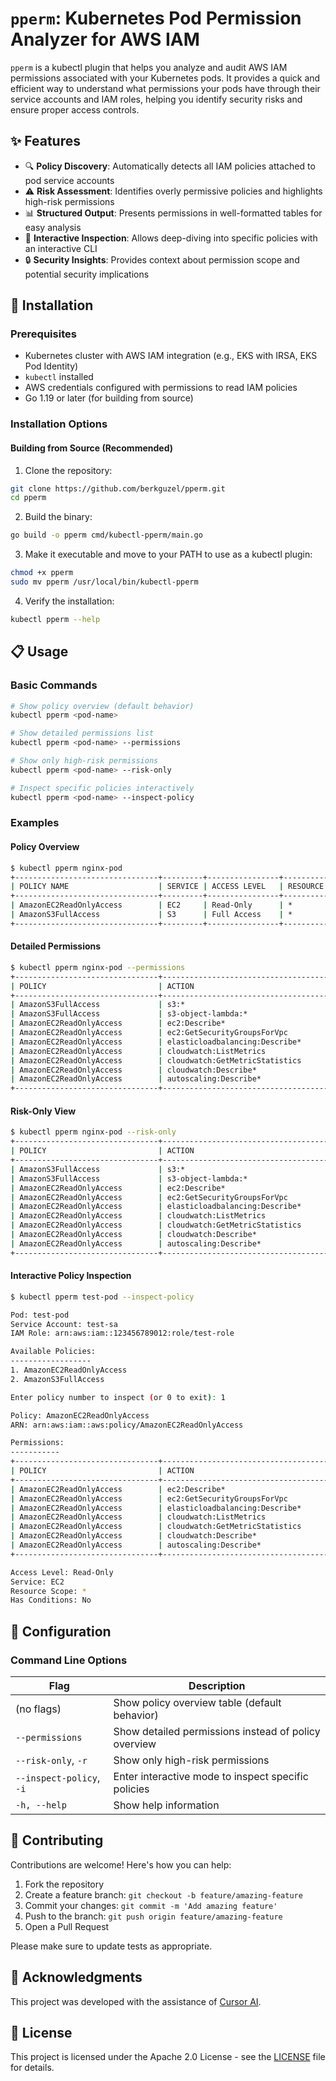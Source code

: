 # `pperm`: Kubernetes Pod Permission Analyzer for AWS IAM

`pperm` is a kubectl plugin that helps you analyze and audit AWS IAM permissions associated with your Kubernetes pods. It provides a quick and efficient way to understand what permissions your pods have through their service accounts and IAM roles, helping you identify security risks and ensure proper access controls.


## ✨ Features

- 🔍 **Policy Discovery**: Automatically detects all IAM policies attached to pod service accounts
- ⚠️ **Risk Assessment**: Identifies overly permissive policies and highlights high-risk permissions
- 📊 **Structured Output**: Presents permissions in well-formatted tables for easy analysis
- 🔄 **Interactive Inspection**: Allows deep-diving into specific policies with an interactive CLI
- 🔒 **Security Insights**: Provides context about permission scope and potential security implications

## 🚀 Installation

### Prerequisites

- Kubernetes cluster with AWS IAM integration (e.g., EKS with IRSA, EKS Pod Identity)
- `kubectl` installed
- AWS credentials configured with permissions to read IAM policies
- Go 1.19 or later (for building from source)

### Installation Options

#### Building from Source (Recommended)

1. Clone the repository:
```bash
git clone https://github.com/berkguzel/pperm.git
cd pperm
```

2. Build the binary:
```bash
go build -o pperm cmd/kubectl-pperm/main.go
```

3. Make it executable and move to your PATH to use as a kubectl plugin:
```bash
chmod +x pperm
sudo mv pperm /usr/local/bin/kubectl-pperm
```

4. Verify the installation:
```bash
kubectl pperm --help
```

## 📋 Usage

### Basic Commands

```bash
# Show policy overview (default behavior)
kubectl pperm <pod-name>

# Show detailed permissions list
kubectl pperm <pod-name> --permissions

# Show only high-risk permissions
kubectl pperm <pod-name> --risk-only

# Inspect specific policies interactively
kubectl pperm <pod-name> --inspect-policy

```

### Examples

#### Policy Overview

```bash
$ kubectl pperm nginx-pod
+--------------------------------+---------+----------------+------------+--------------+
| POLICY NAME                    | SERVICE | ACCESS LEVEL   | RESOURCE   | CONDITION    |
+--------------------------------+---------+----------------+------------+--------------+
| AmazonEC2ReadOnlyAccess        | EC2     | Read-Only      | *          | No           |
| AmazonS3FullAccess             | S3      | Full Access    | *          | No           |
+--------------------------------+---------+----------------+------------+--------------+
```

#### Detailed Permissions

```bash
$ kubectl pperm nginx-pod --permissions
+--------------------------------+-------------------------------------+---------------------------------------------------------------+-------+
| POLICY                         | ACTION                              | RESOURCE                                                      | SCOPE |
+--------------------------------+-------------------------------------+---------------------------------------------------------------+-------+
| AmazonS3FullAccess             | s3:*                                | *                                                             |  🚨   |
| AmazonS3FullAccess             | s3-object-lambda:*                  | *                                                             |  🚨   |
| AmazonEC2ReadOnlyAccess        | ec2:Describe*                       | *                                                             |  🚨   |
| AmazonEC2ReadOnlyAccess        | ec2:GetSecurityGroupsForVpc         | *                                                             |  🚨   |
| AmazonEC2ReadOnlyAccess        | elasticloadbalancing:Describe*      | *                                                             |  🚨   |
| AmazonEC2ReadOnlyAccess        | cloudwatch:ListMetrics              | *                                                             |  🚨   |
| AmazonEC2ReadOnlyAccess        | cloudwatch:GetMetricStatistics      | *                                                             |  🚨   |
| AmazonEC2ReadOnlyAccess        | cloudwatch:Describe*                | *                                                             |  🚨   |
| AmazonEC2ReadOnlyAccess        | autoscaling:Describe*               | *                                                             |  🚨   |
+--------------------------------+-------------------------------------+---------------------------------------------------------------+-------+
```

#### Risk-Only View

```bash
$ kubectl pperm nginx-pod --risk-only
+--------------------------------+-------------------------------------+---------------------------------------------------------------+-------+
| POLICY                         | ACTION                              | RESOURCE                                                      | SCOPE |
+--------------------------------+-------------------------------------+---------------------------------------------------------------+-------+
| AmazonS3FullAccess             | s3:*                                | *                                                             |  🚨   |
| AmazonS3FullAccess             | s3-object-lambda:*                  | *                                                             |  🚨   |
| AmazonEC2ReadOnlyAccess        | ec2:Describe*                       | *                                                             |  🚨   |
| AmazonEC2ReadOnlyAccess        | ec2:GetSecurityGroupsForVpc         | *                                                             |  🚨   |
| AmazonEC2ReadOnlyAccess        | elasticloadbalancing:Describe*      | *                                                             |  🚨   |
| AmazonEC2ReadOnlyAccess        | cloudwatch:ListMetrics              | *                                                             |  🚨   |
| AmazonEC2ReadOnlyAccess        | cloudwatch:GetMetricStatistics      | *                                                             |  🚨   |
| AmazonEC2ReadOnlyAccess        | cloudwatch:Describe*                | *                                                             |  🚨   |
| AmazonEC2ReadOnlyAccess        | autoscaling:Describe*               | *                                                             |  🚨   |
+--------------------------------+-------------------------------------+---------------------------------------------------------------+-------+
```

#### Interactive Policy Inspection

```bash
$ kubectl pperm test-pod --inspect-policy

Pod: test-pod
Service Account: test-sa
IAM Role: arn:aws:iam::123456789012:role/test-role

Available Policies:
------------------
1. AmazonEC2ReadOnlyAccess
2. AmazonS3FullAccess

Enter policy number to inspect (or 0 to exit): 1

Policy: AmazonEC2ReadOnlyAccess
ARN: arn:aws:iam::aws:policy/AmazonEC2ReadOnlyAccess

Permissions:
-----------
+--------------------------------+-------------------------------------+------------------------------------------------------+-------+
| POLICY                         | ACTION                              | RESOURCE                                             | SCOPE |
+--------------------------------+-------------------------------------+------------------------------------------------------+-------+
| AmazonEC2ReadOnlyAccess        | ec2:Describe*                       | *                                                    |  🚨   |
| AmazonEC2ReadOnlyAccess        | ec2:GetSecurityGroupsForVpc         | *                                                    |  🚨   |
| AmazonEC2ReadOnlyAccess        | elasticloadbalancing:Describe*      | *                                                    |  🚨   |
| AmazonEC2ReadOnlyAccess        | cloudwatch:ListMetrics              | *                                                    |  🚨   |
| AmazonEC2ReadOnlyAccess        | cloudwatch:GetMetricStatistics      | *                                                    |  🚨   |
| AmazonEC2ReadOnlyAccess        | cloudwatch:Describe*                | *                                                    |  🚨   |
| AmazonEC2ReadOnlyAccess        | autoscaling:Describe*               | *                                                    |  🚨   |
+--------------------------------+-------------------------------------+------------------------------------------------------+-------+

Access Level: Read-Only
Service: EC2
Resource Scope: *
Has Conditions: No
```
## 🔧 Configuration

### Command Line Options

| Flag | Description |
|------|-------------|
| (no flags) | Show policy overview table (default behavior) |
| `--permissions` | Show detailed permissions instead of policy overview |
| `--risk-only`, `-r` | Show only high-risk permissions |
| `--inspect-policy`, `-i` | Enter interactive mode to inspect specific policies |
| `-h, --help` | Show help information |

## 🤝 Contributing

Contributions are welcome! Here's how you can help:

1. Fork the repository
2. Create a feature branch: `git checkout -b feature/amazing-feature`
3. Commit your changes: `git commit -m 'Add amazing feature'`
4. Push to the branch: `git push origin feature/amazing-feature`
5. Open a Pull Request

Please make sure to update tests as appropriate.

## 🙏 Acknowledgments

This project was developed with the assistance of [Cursor AI](https://cursor.sh/).

## 📝 License

This project is licensed under the Apache 2.0 License - see the [LICENSE](LICENSE) file for details.
